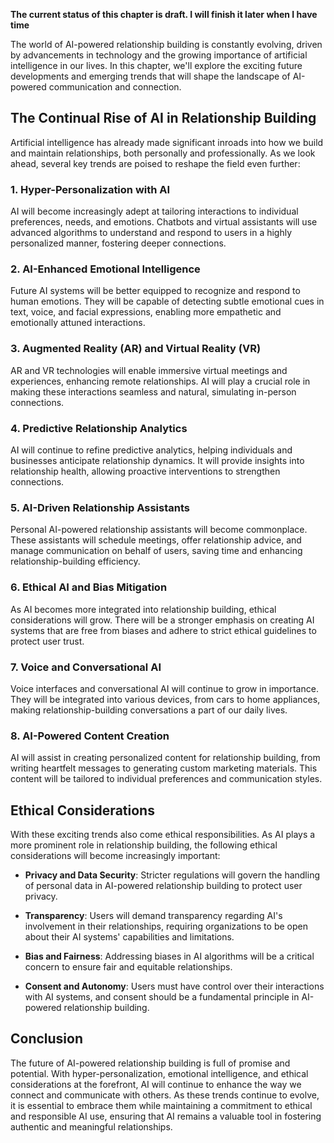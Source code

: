 **The current status of this chapter is draft. I will finish it later when I have time**

The world of AI-powered relationship building is constantly evolving, driven by advancements in technology and the growing importance of artificial intelligence in our lives. In this chapter, we'll explore the exciting future developments and emerging trends that will shape the landscape of AI-powered communication and connection.

The Continual Rise of AI in Relationship Building
-------------------------------------------------

Artificial intelligence has already made significant inroads into how we build and maintain relationships, both personally and professionally. As we look ahead, several key trends are poised to reshape the field even further:

### **1. Hyper-Personalization with AI**

AI will become increasingly adept at tailoring interactions to individual preferences, needs, and emotions. Chatbots and virtual assistants will use advanced algorithms to understand and respond to users in a highly personalized manner, fostering deeper connections.

### **2. AI-Enhanced Emotional Intelligence**

Future AI systems will be better equipped to recognize and respond to human emotions. They will be capable of detecting subtle emotional cues in text, voice, and facial expressions, enabling more empathetic and emotionally attuned interactions.

### **3. Augmented Reality (AR) and Virtual Reality (VR)**

AR and VR technologies will enable immersive virtual meetings and experiences, enhancing remote relationships. AI will play a crucial role in making these interactions seamless and natural, simulating in-person connections.

### **4. Predictive Relationship Analytics**

AI will continue to refine predictive analytics, helping individuals and businesses anticipate relationship dynamics. It will provide insights into relationship health, allowing proactive interventions to strengthen connections.

### **5. AI-Driven Relationship Assistants**

Personal AI-powered relationship assistants will become commonplace. These assistants will schedule meetings, offer relationship advice, and manage communication on behalf of users, saving time and enhancing relationship-building efficiency.

### **6. Ethical AI and Bias Mitigation**

As AI becomes more integrated into relationship building, ethical considerations will grow. There will be a stronger emphasis on creating AI systems that are free from biases and adhere to strict ethical guidelines to protect user trust.

### **7. Voice and Conversational AI**

Voice interfaces and conversational AI will continue to grow in importance. They will be integrated into various devices, from cars to home appliances, making relationship-building conversations a part of our daily lives.

### **8. AI-Powered Content Creation**

AI will assist in creating personalized content for relationship building, from writing heartfelt messages to generating custom marketing materials. This content will be tailored to individual preferences and communication styles.

Ethical Considerations
----------------------

With these exciting trends also come ethical responsibilities. As AI plays a more prominent role in relationship building, the following ethical considerations will become increasingly important:

* **Privacy and Data Security**: Stricter regulations will govern the handling of personal data in AI-powered relationship building to protect user privacy.

* **Transparency**: Users will demand transparency regarding AI's involvement in their relationships, requiring organizations to be open about their AI systems' capabilities and limitations.

* **Bias and Fairness**: Addressing biases in AI algorithms will be a critical concern to ensure fair and equitable relationships.

* **Consent and Autonomy**: Users must have control over their interactions with AI systems, and consent should be a fundamental principle in AI-powered relationship building.

Conclusion
----------

The future of AI-powered relationship building is full of promise and potential. With hyper-personalization, emotional intelligence, and ethical considerations at the forefront, AI will continue to enhance the way we connect and communicate with others. As these trends continue to evolve, it is essential to embrace them while maintaining a commitment to ethical and responsible AI use, ensuring that AI remains a valuable tool in fostering authentic and meaningful relationships.
